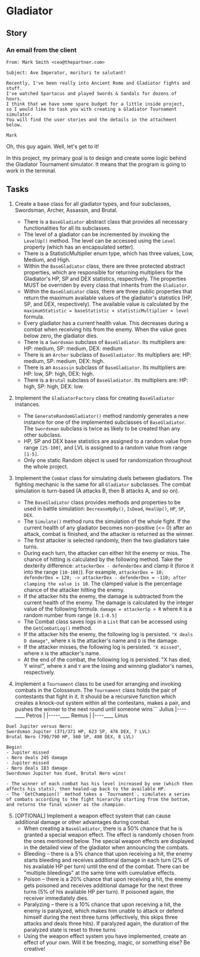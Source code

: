 # Gladiator

## Story

### An email from the client

```
From: Mark Smith <ceo@thepartner.com>

Subject: Ave Imperator, morituri te salutant!

Recently, I've been really into Ancient Rome and Gladiator fights and stuff.
I've watched Spartacus and played Swords & Sandals for dozens of hours.
I think that we have some spare budget for a little inside project,
so I would like to task you with creating a Gladiator Tournament simulator.
You will find the user stories and the details in the attachment below.

Mark
```

Oh, this guy again. Well, let's get to it!

In this project, my primary goal is to design and create some logic behind
the Gladiator Tournament simulator. It means that the program is going
to work in the terminal.


## Tasks


1. Create a base class for all gladiator types, and four subclasses, Swordsman, Archer, Assassin, and Brutal.
    - There is a `BaseGladiator` abstract class that provides all necessary functionalities for all its subclasses.
    - The level of a gladiator can be incremented by invoking the `LevelUp()` method. The level can be accessed using the `Level` property (which has an encapsulated setter).
    - There is a StatisticMultiplier enum type, which has three values, Low, Medium, and High.
    - Within the `BaseGladiator` class, there are three protected abstract properties, which are responsible for returning multipliers for the Gladiator's HP, SP and DEX statistics, respectively. The properties MUST be overriden by every class that inherits from the `Gladiator`.
    - Within the `BaseGladiator` class, there are three public properties that return the maximum available values of the gladiator's statistics (HP, SP, and DEX, respectively). The available value is calculated by the `maximumStatistic = baseStatistic × statisticMultiplier × level` formula.
    - Every gladiator has a current health value. This decreases during a combat when receiving hits from the enemy. When the value goes below zero, the gladiator dies.
    - There is a `Swordsman` subclass of `BaseGladiator`. Its multipliers are: HP: medium, SP: medium, DEX: medium
    - There is an `Archer` subclass of `BaseGladiator`. Its multipliers are: HP: medium, SP: medium, DEX: high.
    - There is an `Assassin` subclass of `BaseGladiator`. Its multipliers are: HP: low, SP: high, DEX: high.
    - There is a `Brutal` subclass of `BaseGladiator`. Its multipliers are: HP: high, SP: high, DEX: low.

2. Implement the `GladiatorFactory` class for creating `BaseGladiator` instances.
    - The `GenerateRandomGladiator()` method randomly generates a new instance for one of the implemented subclasses of `BaseGladiator`. The `Swordsman` subclass is twice as likely to be created than any other subclass.
    - HP, SP and DEX base statistics are assigned to a random value from range `[25-100]`, and LVL is assigned to a random value from range `[1-5]`.
    - Only one static Random object is used for randomization throughout the whole project.

3. Implement the `Combat` class for simulating duels between gladiators. The fighting mechanic is the same for all `Gladiator` subclasses. The combat simulation is turn-based (A attacks B, then B attacks A, and so on).
    - The `BaseGladiator` class provides methods and properties to be used in battle simulation: `DecreaseHpBy()`, `IsDead`, `HealUp()`, `HP`, `SP`, `DEX`.
    - The `Simulate()` method runs the simulation of the whole fight. If the current health of any gladiator becomes non-positive (<= 0) after an attack, combat is finished, and the attacker is returned as the winner.
    - The first attacker is selected randomly, then the two gladiators take turns.
    - During each turn, the attacker can either hit the enemy or miss. The chance of hitting is calculated by the following method. Take the dexterity difference: `attackerDex - defenderDex` and clamp it (force it into the range `[10-100]`). For example, `attackerDex = 10; defenderDex = 120; -> attackerDex - defenderDex = -110; after clamping the value is 10`. The clamped value is the percentage chance of the attacker hitting the enemy.
    - If the attacker hits the enemy, the damage is subtracted from the current health of the enemy. The damage is calculated by the integer value of the following formula. `damage = attackerSp × R` where `R` is a random number from range `[0.1-0.5]`
    - The Combat class saves logs in a `List` that can be accessed using the `GetCombatLog()` method.
    - If the attacker hits the enemy, the following log is persisted. `"X deals D damage"`, where `X` is the attacker's name and `D` is the damage.
    - If the attacker misses, the following log is persisted. `"X missed"`, where `X` is the attacker's name.
    - At the end of the combat, the following log is persisted. "X has died, Y wins!", where `X` and `Y` are the losing and winning gladiator's names, respectively.

4. Implement a `Tournament` class to be used for arranging and invoking combats in the Colosseum. The `Tournament` class holds the pair of contestants that fight in it. It should be a recursive function which creates a knock-out system within all the contestans, makes a pair, and pushes the winner to the next round until someone wins```
    Julius
        |----____
    Petros      |
                |-----____
    Remus       |
        |----____
    Linus


```
Duel Jupiter versus Nero:
Swordsman Jupiter (371/371 HP, 623 SP, 476 DEX, 7 LVL)
Brutal Nero (790/790 HP, 560 SP, 498 DEX, 8 LVL)

Begin!
- Jupiter missed
- Nero deals 245 damage
- Jupiter missed
- Nero deals 183 damage
Swordsman Jupiter has died, Brutal Nero wins!
```

    - The winner of each combat has his level increased by one (which then affects his stats), then healed-up back to the available HP.
    - The `GetChampion()` method takes a `Tournament`, simulates a series of combats according to the fight hierarchy starting from the bottom, and returns the final winner as the champion.


5. [OPTIONAL] Implement a weapon effect system that can cause additional damage or other advantages during combat.
    - When creating a `BaseGladiator`, there is a 50% chance that he is granted a special weapon effect. The effect is randomly chosen from the ones mentioned below. The special weapon effects are displayed in the detailed view of the gladiator when announcing the combats.
    - Bleeding – there is a 5% chance that upon receiving a hit, the enemy starts bleeding and receives additional damage in each turn (2% of his available HP per turn) until the end of the combat. There can be "multiple bleedings" at the same time with cumulative effects.
    - Poison – there is a 20% chance that upon receiving a hit, the enemy gets poisoned and receives additional damage for the next three turns (5% of his available HP per turn). If poisoned again, the receiver immediately dies.
    - Paralyzing – there is a 10% chance that upon receiving a hit, the enemy is paralyzed, which makes him unable to attack or defend himself during the next three turns (effectively, this skips three attacks and deals three hits). If paralyzed again, the duration of the paralyzed state is reset to three turns
    - Using the weapon effect system you have implemented, create an effect of your own. Will it be freezing, magic, or something else? Be creative!
